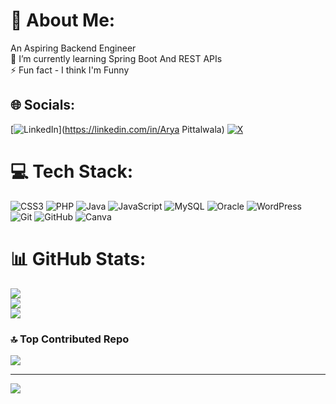 # 💫 About Me:
An Aspiring Backend Engineer<br>🌱 I’m currently learning Spring Boot And REST APIs<br>⚡ Fun fact - I think I'm Funny


## 🌐 Socials:
[![LinkedIn](https://img.shields.io/badge/LinkedIn-%230077B5.svg?logo=linkedin&logoColor=white)](https://linkedin.com/in/Arya Pittalwala) [![X](https://img.shields.io/badge/X-black.svg?logo=X&logoColor=white)](https://x.com/arya_pittalwala) 

# 💻 Tech Stack:
![CSS3](https://img.shields.io/badge/css3-%231572B6.svg?style=for-the-badge&logo=css3&logoColor=white) ![PHP](https://img.shields.io/badge/php-%23777BB4.svg?style=for-the-badge&logo=php&logoColor=white) ![Java](https://img.shields.io/badge/java-%23ED8B00.svg?style=for-the-badge&logo=openjdk&logoColor=white) ![JavaScript](https://img.shields.io/badge/javascript-%23323330.svg?style=for-the-badge&logo=javascript&logoColor=%23F7DF1E) ![MySQL](https://img.shields.io/badge/mysql-4479A1.svg?style=for-the-badge&logo=mysql&logoColor=white) ![Oracle](https://img.shields.io/badge/Oracle-F80000?style=for-the-badge&logo=oracle&logoColor=white) ![WordPress](https://img.shields.io/badge/WordPress-%23117AC9.svg?style=for-the-badge&logo=WordPress&logoColor=white) ![Git](https://img.shields.io/badge/git-%23F05033.svg?style=for-the-badge&logo=git&logoColor=white) ![GitHub](https://img.shields.io/badge/github-%23121011.svg?style=for-the-badge&logo=github&logoColor=white) ![Canva](https://img.shields.io/badge/Canva-%2300C4CC.svg?style=for-the-badge&logo=Canva&logoColor=white)
# 📊 GitHub Stats:
![](https://github-readme-stats.vercel.app/api?username=AryaPittalwala&theme=gruvbox&hide_border=false&include_all_commits=true&count_private=true)<br/>
![](https://github-readme-streak-stats.herokuapp.com/?user=AryaPittalwala&theme=gruvbox&hide_border=false)<br/>
![](https://github-readme-stats.vercel.app/api/top-langs/?username=AryaPittalwala&theme=gruvbox&hide_border=false&include_all_commits=true&count_private=true&layout=compact)

### 🔝 Top Contributed Repo
![](https://github-contributor-stats.vercel.app/api?username=AryaPittalwala&limit=5&theme=dark&combine_all_yearly_contributions=true)

---
[![](https://visitcount.itsvg.in/api?id=AryaPittalwala&icon=0&color=0)](https://visitcount.itsvg.in)

<!-- Proudly created with GPRM ( https://gprm.itsvg.in ) -->
